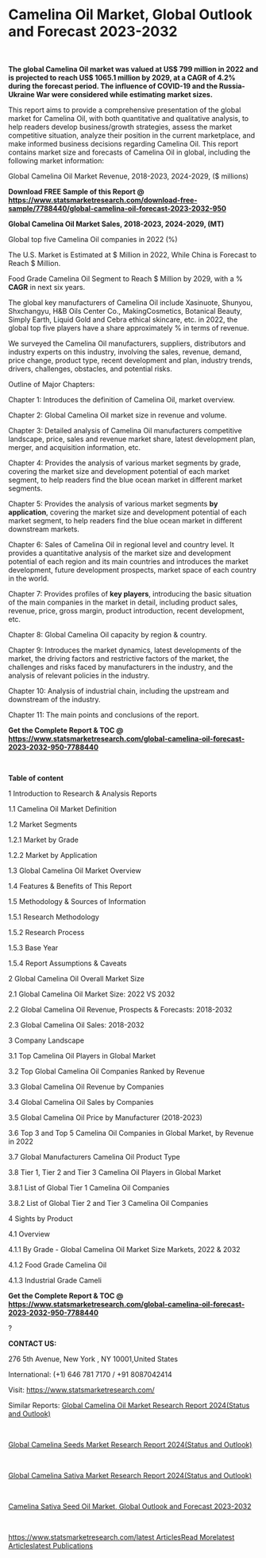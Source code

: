 <h1>Camelina Oil Market, Global Outlook and Forecast 2023-2032</h1><br/><p><strong>The global Camelina Oil market was valued at US$ 799 million in 2022 and is projected to reach US$ 1065.1 million by 2029, at a <strong>CAGR</strong> of 4.2% during the forecast period. The influence of COVID-19 and the Russia-Ukraine War were considered while estimating market sizes.</strong></p>
 
 
 
 <p>This report aims to provide a comprehensive presentation of the global market for Camelina Oil, with both quantitative and qualitative analysis, to help readers develop business/growth strategies, assess the market competitive situation, analyze their position in the current marketplace, and make informed business decisions regarding Camelina Oil. This report contains market size and forecasts of Camelina Oil in global, including the following market information:</p>
 
 
 
 <p>Global Camelina Oil Market Revenue, 2018-2023, 2024-2029, ($ millions)</p>
 
 
 
 <p><strong>Download FREE Sample of this Report @ <a href="https://www.statsmarketresearch.com/download-free-sample/7788440/global-camelina-oil-forecast-2023-2032-950">https://www.statsmarketresearch.com/download-free-sample/7788440/global-camelina-oil-forecast-2023-2032-950</a></strong></p>
 
 
 
 <p><strong>Global Camelina Oil Market Sales, 2018-2023, 2024-2029, (MT)</strong></p>
 
 
 
 <p>Global top five Camelina Oil companies in 2022 (%)</p>
 
 
 
 <p>The U.S. Market is Estimated at $ Million in 2022, While China is Forecast to Reach $ Million.</p>
 
 
 
 <p>Food Grade Camelina Oil Segment to Reach $ Million by 2029, with a % <strong>CAGR</strong> in next six years.</p>
 
 
 
 <p>The global key manufacturers of Camelina Oil include Xasinuote, Shunyou, Shxchangyu, H&B Oils Center Co., MakingCosmetics, Botanical Beauty, Simply Earth, Liquid Gold and Cebra ethical skincare, etc. in 2022, the global top five players have a share approximately % in terms of revenue.</p>
 
 
 
 <p>We surveyed the Camelina Oil manufacturers, suppliers, distributors and industry experts on this industry, involving the sales, revenue, demand, price change, product type, recent development and plan, industry trends, drivers, challenges, obstacles, and potential risks.</p>
 
 
 
 <p>Outline of Major Chapters:</p>
 
 
 
 <p>Chapter 1: Introduces the definition of Camelina Oil, market overview.</p>
 
 
 
 <p>Chapter 2: Global Camelina Oil market size in revenue and volume.</p>
 
 
 
 <p>Chapter 3: Detailed analysis of Camelina Oil manufacturers competitive landscape, price, sales and revenue market share, latest development plan, merger, and acquisition information, etc.</p>
 
 
 
 <p>Chapter 4: Provides the analysis of various market segments by grade, covering the market size and development potential of each market segment, to help readers find the blue ocean market in different market segments.</p>
 
 
 
 <p>Chapter 5: Provides the analysis of various market segments <strong>by application</strong>, covering the market size and development potential of each market segment, to help readers find the blue ocean market in different downstream markets.</p>
 
 
 
 <p>Chapter 6: Sales of Camelina Oil in regional level and country level. It provides a quantitative analysis of the market size and development potential of each region and its main countries and introduces the market development, future development prospects, market space of each country in the world.</p>
 
 
 
 <p>Chapter 7: Provides profiles of <strong>key players</strong>, introducing the basic situation of the main companies in the market in detail, including product sales, revenue, price, gross margin, product introduction, recent development, etc.</p>
 
 
 
 <p>Chapter 8: Global Camelina Oil capacity by region & country.</p>
 
 
 
 <p>Chapter 9: Introduces the market dynamics, latest developments of the market, the driving factors and restrictive factors of the market, the challenges and risks faced by manufacturers in the industry, and the analysis of relevant policies in the industry.</p>
 
 
 
 <p>Chapter 10: Analysis of industrial chain, including the upstream and downstream of the industry.</p>
 
 
 
 <p>Chapter 11: The main points and conclusions of the report.</p>
 
 
 
 <div><b>Get the Complete Report & TOC @ <a href="https://www.statsmarketresearch.com/global-camelina-oil-forecast-2023-2032-950-7788440">https://www.statsmarketresearch.com/global-camelina-oil-forecast-2023-2032-950-7788440</a></b></div>
 
 
 
 <p><br />
 
 <b>Table of content</b></p>
 
 
 
 <p>1 Introduction to Research & Analysis Reports<br />
 
 1.1 Camelina Oil Market Definition<br />
 
 1.2 Market Segments<br />
 
 1.2.1 Market by Grade<br />
 
 1.2.2 Market by Application<br />
 
 1.3 Global Camelina Oil Market Overview<br />
 
 1.4 Features & Benefits of This Report<br />
 
 1.5 Methodology & Sources of Information<br />
 
 1.5.1 Research Methodology<br />
 
 1.5.2 Research Process<br />
 
 1.5.3 Base Year<br />
 
 1.5.4 Report Assumptions & Caveats<br />
 
 2 Global Camelina Oil Overall Market Size<br />
 
 2.1 Global Camelina Oil Market Size: 2022 VS 2032<br />
 
 2.2 Global Camelina Oil Revenue, Prospects & Forecasts: 2018-2032<br />
 
 2.3 Global Camelina Oil Sales: 2018-2032<br />
 
 3 Company Landscape<br />
 
 3.1 Top Camelina Oil Players in Global Market<br />
 
 3.2 Top Global Camelina Oil Companies Ranked by Revenue<br />
 
 3.3 Global Camelina Oil Revenue by Companies<br />
 
 3.4 Global Camelina Oil Sales by Companies<br />
 
 3.5 Global Camelina Oil Price by Manufacturer (2018-2023)<br />
 
 3.6 Top 3 and Top 5 Camelina Oil Companies in Global Market, by Revenue in 2022<br />
 
 3.7 Global Manufacturers Camelina Oil Product Type<br />
 
 3.8 Tier 1, Tier 2 and Tier 3 Camelina Oil Players in Global Market<br />
 
 3.8.1 List of Global Tier 1 Camelina Oil Companies<br />
 
 3.8.2 List of Global Tier 2 and Tier 3 Camelina Oil Companies<br />
 
 4 Sights by Product<br />
 
 4.1 Overview<br />
 
 4.1.1 By Grade - Global Camelina Oil Market Size Markets, 2022 & 2032<br />
 
 4.1.2 Food Grade Camelina Oil<br />
 
 4.1.3 Industrial Grade Cameli</p>
 
 
 
 <div><b>Get the Complete Report & TOC @ <a href="https://www.statsmarketresearch.com/global-camelina-oil-forecast-2023-2032-950-7788440">https://www.statsmarketresearch.com/global-camelina-oil-forecast-2023-2032-950-7788440</a></b></div>
 
 
 
 <p>? </p>
 
 
 
 <p><b>CONTACT US:</b><br />
 
 276 5th Avenue, New York , NY 10001,United States<br />
 
 International: (+1) 646 781 7170 / +91 8087042414<br />
 
 Visit: <a href="https://www.statsmarketresearch.com/">https://www.statsmarketresearch.com/</a><br />
 
 Similar Reports: <a href="https://www.statsmarketresearch.com/global-camelina-oil-forecast-2023-2032-950-7788440">Global Camelina Oil Market Research Report 2024(Status and Outlook)</a><br />
 
 <br />
 
 <a href="https://www.statsmarketresearch.com/global-camelina-oil-forecast-2023-2032-950-7788440">Global Camelina Seeds Market Research Report 2024(Status and Outlook)</a><br />
 
 <br />
 
 <a href="https://www.statsmarketresearch.com/global-camelina-oil-forecast-2023-2032-950-7788440">Global Camelina Sativa Market Research Report 2024(Status and Outlook)</a><br />
 
 <br />
 
 <a href="https://www.statsmarketresearch.com/global-camelina-oil-forecast-2023-2032-950-7788440">Camelina Sativa Seed Oil Market, Global Outlook and Forecast 2023-2032</a><br />
 
 <br />
 
 <a href="https://gyeongbokgung.com">https://www.statsmarketresearch.com/</a><a href="https://hallyeomaritime.com">latest Articles</a><a href="https://jingwansa.com">Read More</a><a href="https://nguoiviet.jp/">latest Articles</a><a href="https://www.intelmarketresearch.com/">latest Publications</a></p>